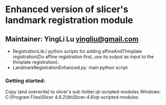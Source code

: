 # Enhanced version of slicer's landmark registration module 
## Maintainer: YingLi Lu yingliu@gmail.com

* RegistrationLib:/ python scripts for adding affineAndThinplate registration(Do affine registration first, use its output as input to the thinplate registration).
* LandmarkRegistrationEnhanced.py: main python script.

### Getting started:
Copy (and overwrite) to slicer's sub-folder:qt-scripted-modules 
  Windows: C:\Program Files\Slicer 4.6.2\lib\Slicer-4.6\qt-scripted-modules
